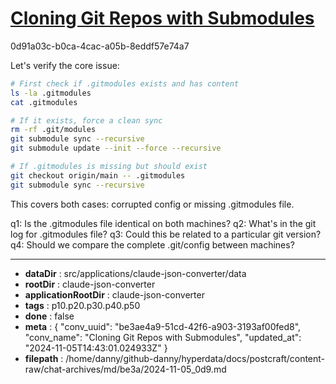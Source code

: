 # [Cloning Git Repos with Submodules](https://claude.ai/chat/be3ae4a9-51cd-42f6-a903-3193af00fed8)

0d91a03c-b0ca-4cac-a05b-8eddf57e74a7

 Let's verify the core issue:
```bash
# First check if .gitmodules exists and has content
ls -la .gitmodules
cat .gitmodules

# If it exists, force a clean sync
rm -rf .git/modules
git submodule sync --recursive
git submodule update --init --force --recursive

# If .gitmodules is missing but should exist
git checkout origin/main -- .gitmodules
git submodule sync --recursive
```

This covers both cases: corrupted config or missing .gitmodules file.

q1: Is the .gitmodules file identical on both machines?
q2: What's in the git log for .gitmodules file?
q3: Could this be related to a particular git version?
q4: Should we compare the complete .git/config between machines?

---

* **dataDir** : src/applications/claude-json-converter/data
* **rootDir** : claude-json-converter
* **applicationRootDir** : claude-json-converter
* **tags** : p10.p20.p30.p40.p50
* **done** : false
* **meta** : {
  "conv_uuid": "be3ae4a9-51cd-42f6-a903-3193af00fed8",
  "conv_name": "Cloning Git Repos with Submodules",
  "updated_at": "2024-11-05T14:43:01.024933Z"
}
* **filepath** : /home/danny/github-danny/hyperdata/docs/postcraft/content-raw/chat-archives/md/be3a/2024-11-05_0d9.md